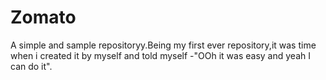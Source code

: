# Zomato

A simple and sample repositoryy.Being my first ever repository,it was time when i created it by myself and told myself -"OOh it was easy and yeah I can do it".
